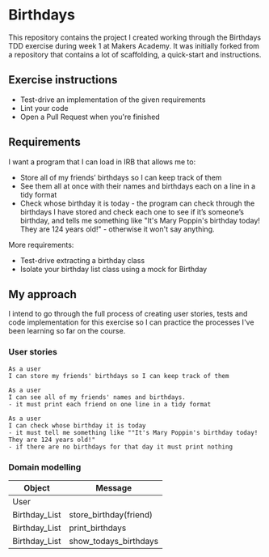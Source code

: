 # Birthdays

This repository contains the project I created working through the Birthdays TDD exercise during week 1 at Makers Academy. It was initially forked from a repository that contains a lot of scaffolding, a quick-start and instructions.

## Exercise instructions

- Test-drive an implementation of the given requirements
- Lint your code
- Open a Pull Request when you're finished

## Requirements

I want a program that I can load in IRB that allows me to:

- Store all of my friends’ birthdays so I can keep track of them
- See them all at once with their names and birthdays each on a line in a tidy format
- Check whose birthday it is today - the program can check through the birthdays I have stored and check each one to see if it’s someone’s birthday, and tells me something like "It's Mary Poppin's birthday today! They are 124 years old!" - otherwise it won't say anything.

More requirements:

- Test-drive extracting a birthday class
- Isolate your birthday list class using a mock for Birthday

## My approach

I intend to go through the full process of creating user stories, tests and code implementation for this exercise so I can practice the processes I've been learning so far on the course.

### User stories

```
As a user
I can store my friends' birthdays so I can keep track of them
```

```
As a user
I can see all of my friends' names and birthdays.
- it must print each friend on one line in a tidy format
```

```
As a user
I can check whose birthday it is today
- it must tell me something like ""It's Mary Poppin's birthday today! They are 124 years old!"
- if there are no birthdays for that day it must print nothing
```

### Domain modelling

| Object | Message |
| ------ | ------- |
| User |  |
| Birthday_List | store\_birthday(friend) |
| Birthday_List | print\_birthdays |
| Birthday_List | show\_todays\_birthdays |